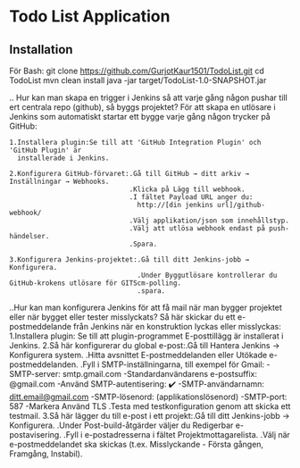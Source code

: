 # Todo List Application
## Installation

För Bash:
git clone https://github.com/GurjotKaur1501/TodoList.git
cd TodoList
mvn clean install
java -jar target/TodoList-1.0-SNAPSHOT.jar

.. Hur kan man skapa en trigger i Jenkins så att varje gång någon pushar till ert 
    centrala repo (github), så byggs projektet?
För att skapa en utlösare i Jenkins som automatiskt startar ett bygge varje gång någon trycker på GitHub:

    1.Installera plugin:Se till att 'GitHub Integration Plugin' och 'GitHub Plugin' är 
      installerade i Jenkins.

    2.Konfigurera GitHub-förvaret:.Gå till GitHub → ditt arkiv → Inställningar → Webhooks.
                                  .Klicka på Lägg till webhook.
                                  .I fältet Payload URL anger du:
                                    http://[din jenkins url]/github-webhook/
                                  .Välj applikation/json som innehållstyp.
                                  .Välj att utlösa webhook endast på push-händelser.
                                  .Spara.

    3.Konfigurera Jenkins-projektet:.Gå till ditt Jenkins-jobb → Konfigurera.
                                    .Under Byggutlösare kontrollerar du GitHub-krokens utlösare för GITScm-polling.
                                    .spara.

..Hur kan man konfigurera Jenkins för att få mail när man bygger projektet eller när bygget eller 
    tester misslyckats?
  Så här skickar du ett e-postmeddelande från Jenkins när en konstruktion lyckas eller misslyckas:
     1.Installera plugin: Se till att plugin-programmet E-posttillägg är installerat i Jenkins.
     2.Så här konfigurerar du global e-post:.Gå till Hantera Jenkins → Konfigurera system.
                                            .Hitta avsnittet E-postmeddelanden eller Utökade e-postmeddelanden.
                                            .Fyll i SMTP-inställningarna, till exempel för Gmail:
                                                  -SMTP-server: smtp.gmail.com 
                                                  -Standardanvändarens e-postsuffix: @gmail.com
                                                  -Använd SMTP-autentisering: ✔️
                                                  -SMTP-användarnamn: ditt.email@gmail.com
                                                  -SMTP-lösenord: (applikationslösenord)
                                                  -SMTP-port: 587
                                                  -Markera Använd TLS
                                            .Testa med testkonfiguration genom att skicka ett testmail.
     3.Så här lägger du till e-post i ett projekt:.Gå till ditt Jenkins-jobb → Konfigurera.
                                      .Under Post-build-åtgärder väljer du Redigerbar e-postavisering.
                                      .Fyll i e-postadresserna i fältet Projektmottagarelista.
                                      .Välj när e-postmeddelandet ska skickas (t.ex. Misslyckande - Första gången, Framgång, Instabil).
